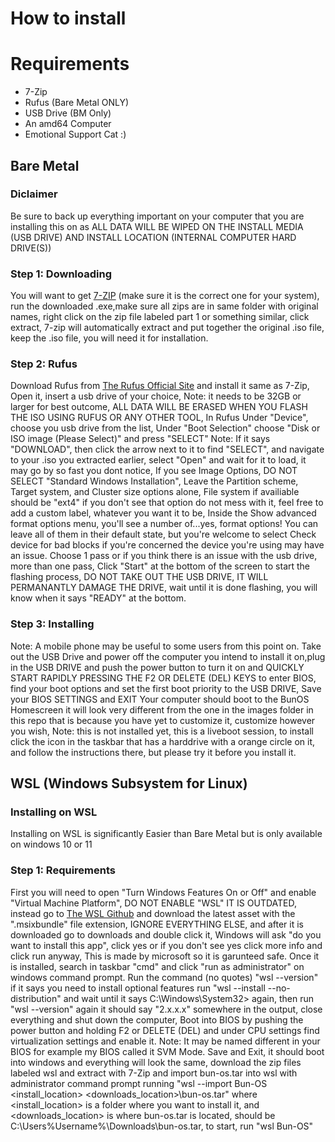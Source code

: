 # How to install
# Requirements
* 7-Zip
* Rufus (Bare Metal ONLY)
* USB Drive (BM Only)
* An amd64 Computer
* Emotional Support Cat :)
## Bare Metal
### Diclaimer
Be sure to back up everything important on your computer that you are installing this on as ALL DATA WILL BE WIPED ON THE INSTALL MEDIA (USB DRIVE) AND INSTALL LOCATION (INTERNAL COMPUTER HARD DRIVE(S))
### Step 1: Downloading
You will want to get [7-ZIP](https://www.7-zip.org/) (make sure it is the correct one for your system), run the downloaded .exe,make sure all zips are in same folder with original names, right click on the zip file labeled part 1 or something similar, click extract, 7-zip will automatically extract and put together the original .iso file, keep the .iso file, you will need it for installation. 
### Step 2: Rufus
Download Rufus from [The Rufus Official Site](https://rufus.ie/) and install it same as 7-Zip, Open it, insert a usb drive of your choice, Note: it needs to be 32GB or larger for best outcome, ALL DATA WILL BE ERASED WHEN YOU FLASH THE ISO USING RUFUS OR ANY OTHER TOOL, In Rufus Under "Device", choose you usb drive from the list, Under "Boot Selection" choose "Disk or ISO image (Please Select)" and press "SELECT" Note: If it says "DOWNLOAD", then click the arrow next to it to find "SELECT", and navigate to your .iso you extracted earlier, select "Open" and wait for it to load, it may go by so fast you dont notice, If you see Image Options, DO NOT SELECT "Standard Windows Installation", Leave the Partition scheme, Target system, and Cluster size options alone, File system if availiable should be "ext4" if you don't see that option do not mess with it, feel free to add a custom label, whatever you want it to be, Inside the Show advanced format options menu, you'll see a number of...yes, format options! You can leave all of them in their default state, but you're welcome to select Check device for bad blocks if you're concerned the device you're using may have an issue. Choose 1 pass or if you think there is an issue with the usb drive, more than one pass, Click "Start" at the bottom of the screen to start the flashing process, DO NOT TAKE OUT THE USB DRIVE, IT WILL PERMANANTLY DAMAGE THE DRIVE, wait until it is done flashing, you will know when it says "READY" at the bottom.
### Step 3: Installing
Note: A mobile phone may be useful to some users from this point on. Take out the USB Drive and power off the computer you intend to install it on,plug in the USB DRIVE and push the power button to turn it on and QUICKLY START RAPIDLY PRESSING THE F2 OR DELETE (DEL) KEYS to enter BIOS, find your boot options and set the first boot priority to the USB DRIVE, Save your BIOS SETTINGS and EXIT Your computer should boot to the BunOS Homescreen it will look very different from the one in the images folder in this repo that is because you have yet to customize it, customize however you wish, Note: this is not installed yet, this is a liveboot session, to install click the icon in the taskbar that has a harddrive with a orange circle on it, and follow the instructions there, but please try it before you install it.
## WSL (Windows Subsystem for Linux)
### Installing on WSL
Installing on WSL is significantly Easier than Bare Metal but is only available on windows 10 or 11
### Step 1: Requirements
First you will need to open "Turn Windows Features On or Off" and enable "Virtual Machine Platform", DO NOT ENABLE "WSL" IT IS OUTDATED, instead go to [The WSL Github](https://github.com/microsoft/WSL/releases) and download the latest asset with the ".msixbundle" file extension, IGNORE EVERYTHING ELSE, and after it is downloaded go to downloads and double click it, Windows will ask "do you want to install this app", click yes or if you don't see yes click more info and click run anyway, This is made by microsoft so it is garunteed safe. Once it is installed, search in taskbar "cmd" and click "run as administrator" on windows command prompt. Run the command (no quotes) "wsl --version" if it says you need to install optional features run "wsl --install --no-distribution" and wait until it says C:\Windows\System32\> again, then run "wsl --version" again it should say "2.x.x.x" somewhere in the output, close everything and shut down the computer, Boot into BIOS by pushing the power button and holding F2 or DELETE (DEL) and under CPU settings find virtualization settings and enable it. Note: It may be named different in your BIOS for example my BIOS called it SVM Mode. Save and Exit, it should boot into windows and everything will look the same, download the zip files labeled wsl and extract with 7-Zip and import bun-os.tar into wsl with administrator command prompt running "wsl --import Bun-OS <install_location> <downloads_location>\bun-os.tar" where <install_location> is a folder where you want to install it, and <downloads_location> is where bun-os.tar is located, should be C:\Users\%Username%\Downloads\bun-os.tar, to start, run "wsl Bun-OS"
